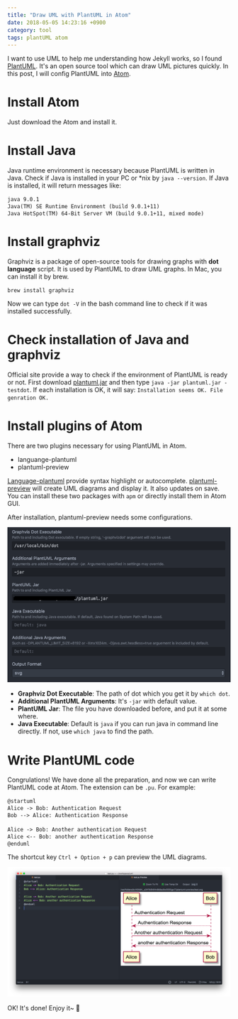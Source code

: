 ```yaml
---
title: "Draw UML with PlantUML in Atom"
date: 2018-05-05 14:23:16 +0900
category: tool
tags: plantUML atom
---
```


I want to use UML to help me understanding how Jekyll works, so I found [PlantUML](http://plantuml.com/). It's an open source tool which can draw UML pictures quickly. In this post, I will config PlantUML into [Atom](https://atom.io/).

# Install Atom
Just download the Atom and install it.

# Install Java
Java runtime environment is necessary because PlantUML is written in Java. Check if Java is installed in your PC or *nix by `java --version`. If Java is installed, it will return messages like:

``` shell
java 9.0.1
Java(TM) SE Runtime Environment (build 9.0.1+11)
Java HotSpot(TM) 64-Bit Server VM (build 9.0.1+11, mixed mode)
```

# Install graphviz
Graphviz is a package of open-source tools for drawing graphs with **dot language** script. It is used by PlantUML to draw UML graphs. In Mac, you can install it by brew.

``` shell
brew install graphviz
```

Now we can type `dot -V` in the bash command line to check if it was installed successfully.

# Check installation of Java and graphviz
Official site provide a way to check if the environment of PlantUML is ready or not. First download [plantuml.jar](https://jaist.dl.sourceforge.net/project/plantuml/plantuml.jar) and then type `java -jar plantuml.jar -testdot`. If each installation is OK, it will say: `Installation seems OK. File genration OK.`

# Install plugins of Atom
There are two plugins necessary for using PlantUML in Atom.

- languange-plantuml
- plantuml-preview

[Language-plantuml](https://atom.io/packages/language-plantuml) provide syntax highlight or autocomplete.
[plantuml-preview](https://atom.io/packages/plantuml-preview) will create UML diagrams and display it. It also updates on save.
You can install these two packages with `apm` or directly install them in Atom GUI.

After installation, plantuml-preview needs some configurations.

![setting_of_plantuml](https://raw.githubusercontent.com/simcookies/image-host/master/imgs/20201102144103.png)

- **Graphviz Dot Executable**: The path of dot which you get it by `which dot`.
- **Additional PlantUML Arguments**: It's `-jar` with default value.
- **PlantUML Jar**: The file you have downloaded before, and put it at some where.
- **Java Executable**: Default is `java` if you can run java in command line directly. If not, use `which java` to find the path.

# Write PlantUML code
Congrulations! We have done all the preparation, and now we can write PlantUML code at Atom. The extension can be `.pu`. For example:

``` 
@startuml
Alice -> Bob: Authentication Request
Bob --> Alice: Authentication Response

Alice -> Bob: Another authentication Request
Alice <-- Bob: another authentication Response
@enduml
```

The shortcut key `Ctrl + Option + p` can preview the UML diagrams.

![demo_of_plantuml_in_atom](https://raw.githubusercontent.com/simcookies/image-host/master/imgs/20201102144141.png)

OK! It's done! Enjoy it~ :tada:

